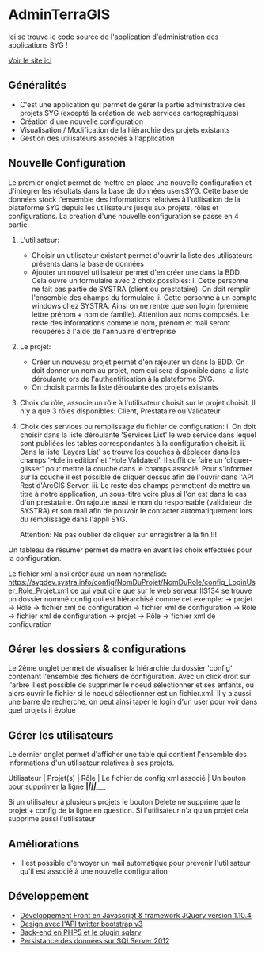 # AdminTerraGIS

Ici se trouve le code source de l'application d'administration des applications SYG ! 

[Voir le site ici](https://sygdev.systra.info/adminSYG)

## Généralités
* C'est une application qui permet de gérer la partie administrative des projets SYG (excepté la création de web services cartographiques)
* Création d'une nouvelle configuration
* Visualisation / Modification de la hiérarchie des projets existants
* Gestion des utilisateurs associés à l'application

## Nouvelle Configuration

Le premier onglet permet de mettre en place une nouvelle configuration et d'intégrer les résultats dans la base de données usersSYG. Cette base de données stock l'ensemble des informations relatives à l'utilisation de la plateforme SYG depuis les utilisateurs jusqu'aux projets, rôles et configurations.
La création d'une nouvelle configuration se passe en 4 partie:

1. L'utilisateur:
	* Choisir un utilisateur existant permet d'ouvrir la liste des utilisateurs présents dans la base de données
	* Ajouter un nouvel utilisateur permet d'en créer une dans la BDD. Cela ouvre un formulaire avec 2 choix possibles:
		i.	Cette personne ne fait pas partie de SYSTRA (client ou prestataire). On doit remplir l'ensemble des champs du formulaire
		ii. Cette personne à un compte windows chez SYSTRA. Ainsi on ne rentre que son login (première lettre prénom + nom de famille). Attention aux noms composés. Le reste des informations comme le nom, prénom et mail seront récupérés à l'aide de l'annuaire d'entreprise
2. Le projet:
	* Créer un nouveau projet permet d'en rajouter un dans la BDD. On doit donner un nom au projet, nom qui sera disponible dans la liste déroulante ors de l'authentification à la plateforme SYG.
	* On choisit parmis la liste déroulante des projets existants
3. Choix du rôle, associe un rôle à l'utilisateur choisit sur le projet choisit. Il n'y a que 3 rôles disponibles: Client, Prestataire ou Validateur
4. Choix des services ou remplissage du fichier de configuration:
	i.	 On doit choisir dans la liste déroulante 'Services List' le web service dans lequel sont publiées les tables correspondantes à la configuration choisit.
	ii.	 Dans la liste 'Layers List' se trouve les couches à déplacer dans les champs 'Hole in edition' et 'Hole Validated'. Il suffit de faire un 'cliquer-glisser' pour mettre la couche dans le champs associé. Pour s'informer sur la couche il est possible de cliquer dessus afin de l'ouvrir dans l'API Rest d'ArcGIS Server.
	iii. Le reste des champs permettent de mettre un titre à notre application, un sous-titre voire plus si l'on est dans le cas d'un prestataire. On rajoute aussi le nom du responsable (validateur de SYSTRA) et son mail afin de pouvoir le contacter automatiquement lors du remplissage dans l'appli SYG.

	Attention: Ne pas oublier de cliquer sur enregistrer à la fin !!!			


Un tableau de résumer permet de mettre en avant les choix effectués pour la configuration.

Le fichier xml ainsi créer aura un nom normalisé: https://sygdev.systra.info/config/NomDuProjet/NomDuRole/config_LoginUser_Role_Projet.xml ce qui veut dire que sur le web serveur IIS134 se trouve un dossier nommé config qui est hiérarchisé comme cet exemple:
	-> projet
		-> Rôle
			-> fichier xml de configuration
			-> fichier xml de configuration
		-> Rôle
			-> fichier xml de configuration
	-> projet
		-> Rôle
			-> fichier xml de configuration


## Gérer les dossiers & configurations

Le 2ème onglet permet de visualiser la hiérarchie du dossier 'config' contenant l'ensemble des fichiers de configuration.
Avec un click droit sur l'arbre il est possible de supprimer le noeud sélectionner et ses enfants, ou alors ouvrir le fichier si le noeud sélectionner est un fichier.xml. Il y a aussi une barre de recherche, on peut ainsi taper le login d'un user pour voir dans quel projets il évolue

## Gérer les utilisateurs

Le dernier onglet permet d'afficher une table qui contient l'ensemble des informations d'un utilisateur relatives à ses projets.

Utilisateur | Projet(s) | Rôle | Le fichier de config xml associé | Un bouton pour supprimer la ligne
________|___________|______|__________________________________|__________________________________

Si un utilisateur à plusieurs projets le bouton Delete ne supprime que le projet + config de la ligne en question. Si l'utilisateur n'a qu'un projet cela supprime aussi l'utilisateur

## Améliorations

* Il est possible d'envoyer un mail automatique pour prévenir l'utilisateur qu'il est associé à une nouvelle configuration

## Développement

* [Développement Front en Javascript & framework JQuery version 1.10.4](http://jquery.com)
* [Design avec l'API twitter bootstrap v3](http://getbootstrap.com/)
* [Back-end en PHP5 et le plugin sqlsrv](http://www.php.net/manual/fr/book.sqlsrv.php)
* [Persistance des données sur SQLServer 2012](http://www.microsoft.com/france/serveur-cloud/sql/2012/)

